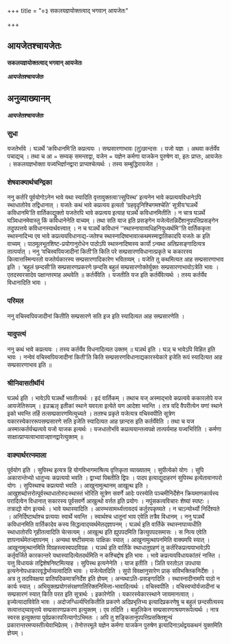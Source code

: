 +++
title = "०३ सकलयज्ञयोक्तत्वाद् भगवान् आयजेतः"

+++


## आयजेतश्चायजेतः

**सकलयज्ञयोक्तत्वाद् भगवान् आयजेतः**

***आयजेतश्चायजेतः***

## **अनुव्याख्यानम्**

***आयजेतश्चायजेतः***

### **सुधा**

यजतेर्भावे । घञर्थे ‘कविधानमि’ति कप्रत्ययः । सम्प्रसारणाभावः (तु)छान्दसः । यजो यज्ञः । अथवा कर्तर्येव पचाद्यच् । तथा च आ = सम्यक् समन्ताद्वा, यजेन = यज्ञेन कर्मणा याजकेन पुरुषेण वा, इतः प्राप्तः, आयजेतः । सकलयज्ञभोक्ता यज्वभिर्ज्ञानद्वारा प्राप्यश्चेत्यर्थः । तस्य सम्बुद्धिरायजेत ।

### **शेषवाक्यार्थचन्द्रिका**

ननु कर्तरि पूर्वयोगोऽनेन भावे यथा स्यादिति वृत्तावुक्तत्वा‘त्सुपिस्थ’ इत्यनेन भावे कप्रत्ययविधानेऽपि स्थाधातोरेव तद्विधानात् । यजतेः कथं भावे कप्रत्यय इत्यतो ‘ग्रहवृदृनिश्चिगमश्चेति’ सूत्रीय‘घञर्थे कविधानमि’ति वार्तिकाद्युक्तो यजतेरपि भावे कप्रत्यय इत्याह घञर्थे कविधानमितीति । न चात्र घञर्थे घञ्विधानमेवास्तु किं कविधानेनेति वाच्यम् । तथा सति याज इति प्रसङ्गेन यजेत्येतन्निर्देशानुपपत्तिप्रसङ्गेन तदुपपत्तये कविधानस्यार्थवत्त्वात् । न च घञर्थे कविधानं ‘‘स्थास्नायाव्यधिहनियुध्यर्थमि’’ति वार्तिककृता स्थास्नादिभ्य एव भावे कप्रत्ययविधानाद्य-जतेश्च स्थास्नादिष्वभावात्कथमस्माद्वातिकादपि यजतेः क इति वाच्यम् । पाठमूलभूतशिष्ट-प्रयोगानुरोधेन पाठोऽपि स्थास्नादिष्वस्य कार्यो ऽन्यथा अतिप्रसङ्गादित्यत्र तात्पर्यात् । ननु ‘वचिस्वपियजादीनां किती’ति किति परे सम्प्रसारणविधानात्प्रकृते च ककारस्य कित्वात्तस्मिन्परतो यजतेर्यकारस्य सम्प्रसारणादिकारेण भवितव्यम् । यजेति तु कथमित्यत आह सम्प्रसारणाभाव इति । ‘बहुलं छन्दसी’ति सम्प्रसारणप्रकरणे छन्दसि बहुलं सम्प्रसारणोक्तेर्युक्तः सम्प्रसारणाभावोऽत्रेति भावः । एतदस्वरसादेव पक्षान्तरमाह अथवेति ॥ कर्तर्येवेति । यजतीति यज इति कर्तर्येवेत्यर्थः । तस्य कर्तर्येव विधानादिति भावः ।

### **परिमल**

ननु वचिस्वपियजादीनां कितीति सम्प्रसारणे सति इज इति स्यादित्यत आह सम्प्रसारणेति ।

### **यादुपत्यं**

ननु कथं भावे कप्रत्ययः । तस्य कर्तर्येव विधनादित्यत उक्तम् ॥ घञर्थ इति । घञ् च भावेऽपि विहित इति भावः । नन्वेवं वचिस्वपियजादीनां किती’ति किति सम्प्रसारणविधानाद्यकारस्येकारे इजेति रूपं स्यादित्यत आह सम्प्रसारणाभाव इति ॥

### **श्रीनिवासतीर्थीयं**

घञर्थ इति । भावेऽपि घञर्थो भवतीत्यर्थः । इदं वार्तिकम् । तथाच यज् अस्माद्भावे कप्रत्यये ककारलोपे यज आयजेतिरूपम् । इउऋलृ इतीकां स्थाने यवरला इत्येते यण आदेशा भवन्ति । तत्र यदि वैपरीत्येन यणां स्थाने इको भवन्ति तर्हि तत्सम्प्रसारणमित्युच्यते । ततश्च प्रकृते यजेत्यत्र वचिस्वपीति सूत्रेण यकारस्येकाररूपसम्प्रसारणे सति इजेति स्यादित्यत आह छान्दस इति कर्तर्येवेति । तथा च यज अस्मात्कर्तर्यच्प्रत्यये यजो याजक इत्यर्थः । यजधातोर्भावे कप्रत्ययान्तत्वपक्षे तात्पर्यमाह यज्वभिरिति । कर्मणा साक्षात्प्राप्यत्वाभावाज्ज्ञानद्वारेत्युक्तम् ॥

### **वाक्यार्थरत्नमाला**

पूर्वयोग इति । सुपिस्थ इत्यत्र हि योगविभागमाश्रित्य वृत्तिकृता व्याख्यातम् । सुपीत्येको योगः । सुपि अकारान्तेभ्यो धातुभ्यः कप्रत्ययो भवति । द्वाभ्यां पिबतीति द्विपः । पादप इत्याद्युदाहरणं सुपिस्थ इत्येतावानपरो योगः । सुपिस्थश्च कप्रत्ययो भवति । आखुनामुत्थानम् आखूत्थ इति । आखुशब्दोत्तरोत्पूर्वस्थाधातोरुदःस्थास्तं भोरिति सूत्रेण सवर्णे आदेः परस्येति पञ्चमीनिर्देशेन क्रियमाणकार्यस्य परादित्वेन विधानात् सकारस्य पूर्वसवर्णे आखुत्थो वर्त्तत इति प्रयोगः । नपुंसकत्वविचारः शेष्यां स्पष्टः । तत्राद्यो योग इत्यर्थः । भावे यथास्यादिति । आरम्भसामर्थ्यत्तावदयं कर्तुरपकृष्यते । न चाऽन्योर्थ्यो निर्दिश्यते । अनिर्दिष्टार्थाश्च प्रत्ययाः स्वार्थे भवन्ति । स्वार्थश्च धातूनां भाव एवेति तत्रैव विधानम् । ननु घञर्थे कविधानमिति वार्तिकादेव कस्य सिद्धत्वाद्य्वर्थमेतद्ज्ञापनम् । घञर्थ इति वार्तिके स्थास्नापाव्यधीति स्थाधातोरपि गृहीतत्वादिति चेत्सत्यम् । आखूत्थ इति ह्युपपदमिति ङित्युपपदसमासः । स नित्य एवेति ज्ञापनार्थमेतज्ज्ञापनम् । अन्यथा षष्टीसमासः पाक्षिकः स्यात् । आखुनामुत्थापनमिति वाक्यमपि स्यात् । आखूनामुत्थानमिति विग्रहस्त्वस्वपदविग्रहः । घञर्थ इति वार्तिके स्थाधातुग्रहणं तु कर्तरिकप्रत्ययाभावेऽपि कर्तृवर्जिते कारकान्तरे यथास्यादित्येतदर्थमिति न कश्चिद्दोष इति भावः । भावे कप्रत्ययविधायकांतरं नास्ति । यत्तु विधायकं तद्विशेषनिष्टमित्याह । सुपिस्थ इत्यनेनेति । याज इतीति । ञिति परतोऽत उपधाया इत्यनेनोपधाकारवृद्धेर्भाव्यत्वादिति भावः । यजेत्येतदिति । सुपो विवक्षानुसारेण प्राक् सविभक्तिकनिर्देशः । अत्र तु तदविवक्षया प्रातिपदिकमात्रनिर्देश इति ज्ञेयम् । अन्यथाऽति-प्रसङ्गादिति । स्थास्नादीनामपि पाठो न कार्यः स्यात् । अभियुक्तप्रयोगसंरक्षणातिरिक्तनिमित्ता-भावादित्यर्थः । वचिस्वपीति । वचिस्वप्योर्यजादीनां च सम्प्रसारणं स्यात् किति परत इति सूत्रार्थः । इकारेणेति । यकारस्येकारस्थाने जायमानत्वात् । इज्येत्यादाविवेति भावः । अदोजग्धिर्ल्यप्तिकितीति प्रकरणे अदिप्रभृतिभ्य इत्यादिप्रकरणेषु च बहुलं छन्दसीत्यस्य सत्वात्तद्य्वावृत्तये सम्प्रसारणप्रकरण इत्युक्तम् । एव तदिति । बाहुलिकेन सम्प्रसारणाश्रयणरूपेत्यर्थः । नात्र स्वरस इत्युक्तया पूर्वप्रकारपरित्यागोऽभिमतः । अपि तु शङ्कितानुपपत्तिप्रसक्तिशून्यं प्रकारान्तरमप्यस्तीत्येवाभिप्रेतम् । तेनोत्तरमूले यज्ञेन कर्मणा याजकेन पुरुषेण इत्यादिनाऽर्थद्वयकथनं युक्तमिति ज्ञेयम् ।





